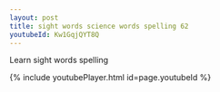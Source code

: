 ```yaml
---
layout: post
title: sight words science words spelling 62
youtubeId: Kw1GqjQYT8Q
---
```

 
 
Learn sight words spelling
 
 
 
 
{% include youtubePlayer.html id=page.youtubeId %}
 
 
